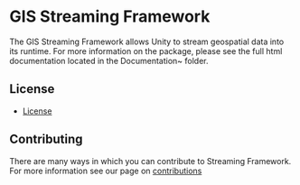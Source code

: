# GIS Streaming Framework

The GIS Streaming Framework allows Unity to stream geospatial data
into its runtime. For more information on the package, please see 
the full html documentation located in the Documentation~ folder.

## License
* [License](LICENSE.md)

## Contributing

There are many ways in which you can contribute to Streaming Framework. 
For more information see our page on [contributions](CONTRIBUTING.md)


